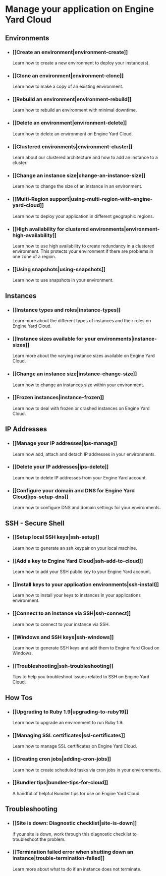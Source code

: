 # Manage your application on Engine Yard Cloud

## Environments

* ### [[Create an environment|environment-create]]
  Learn how to create a new environment to deploy your instance(s).
  
* ### [[Clone an environment|environment-clone]]
  Learn how to make a copy of an existing environment.

* ### [[Rebuild an environment|environment-rebuild]]
  Learn how to rebuild an environment with minimal downtime.

* ### [[Delete an environment|environment-delete]]
  Learn how to delete an environment on Engine Yard Cloud.

* ### [[Clustered environments|environment-cluster]]
  Learn about our clustered architecture and how to add an instance to a cluster.

* ### [[Change an instance size|change-an-instance-size]]
  Learn how to change the size of an instance in an environment.

* ### [[Multi-Region support|using-multi-region-with-engine-yard-cloud]]
  Learn how to deploy your application in different geographic regions.

* ### [[High availability for clustered environments|environment-high-availability]]
  Learn how to use high availability to create redundancy in a clustered environment. This protects your environment if there are problems in one zone of a region.

* ### [[Using snapshots|using-snapshots]]
  Learn how to use snapshots in your environment.

## Instances

* ### [[Instance types and roles|instance-types]]
  Learn more about the different types of instances and their roles on Engine Yard Cloud.

* ### [[Instance sizes available for your environments|instance-sizes]]
  Learn more about the varying instance sizes available on Engine Yard Cloud.
  
* ### [[Change an instance size|instance-change-size]]
  Learn how to change an instances size within your environment.
  
* ### [[Frozen instances|instance-frozen]]
  Learn how to deal with frozen or crashed instances on Engine Yard Cloud.

## IP Addresses

* ### [[Manage your IP addresses|ips-manage]]
  Learn how add, attach and detach IP addresses in your environments.
  
* ### [[Delete your IP addresses|ips-delete]]
  Learn how to delete IP addresses from your Engine Yard account.

* ### [[Configure your domain and DNS for Engine Yard Cloud|ips-setup-dns]]
  Learn how to configure DNS and domain settings for your environments.

## SSH - Secure Shell

* ### [[Setup local SSH keys|ssh-setup]]
  Learn how to generate an ssh keypair on your local machine.
  
* ### [[Add a key to Engine Yard Cloud|ssh-add-to-cloud]]
  Learn how to add your SSH public key to your Engine Yard account.
  
* ### [[Install keys to your application environments|ssh-install]]
  Learn how to install your keys to instances in your applications environment.

* ### [[Connect to an instance via SSH|ssh-connect]]
  Learn how to connect to your instance via SSH.
  
* ### [[Windows and SSH keys|ssh-windows]]
  Learn how to generate SSH keys and add them to Engine Yard Cloud on Windows.
  
* ### [[Troubleshooting|ssh-troubleshooting]]
  Tips to help you troubleshoot issues related to SSH on Engine Yard Cloud.

## How Tos

* ### [[Upgrading to Ruby 1.9|upgrading-to-ruby19]]
  Learn how to upgrade an environment to run Ruby 1.9.
  
* ### [[Managing SSL certificates|ssl-certificates]]
  Learn how to manage SSL certificates on Engine Yard Cloud.
  
* ### [[Creating cron jobs|adding-cron-jobs]]
  Learn how to create scheduled tasks via cron jobs in your environments.
  
* ### [[Bundler tips|bundler-tips-for-cloud]]
  A handful of helpful Bundler tips for use on Engine Yard Cloud.


## Troubleshooting

* ### [[Site is down: Diagnostic checklist|site-is-down]]
  If your site is down, work through this diagnostic checklist to troubleshoot the problem.

* ### [[Termination failed error when shutting down an instance|trouble-termination-failed]]
  Learn more about what to do if an instance does not terminate.
